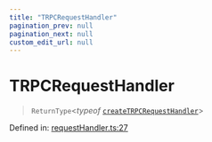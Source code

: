 ```yaml
---
title: "TRPCRequestHandler"
pagination_prev: null
pagination_next: null
custom_edit_url: null
---
```


# TRPCRequestHandler

> `ReturnType`<*typeof* [`createTRPCRequestHandler`](../functions/createTRPCRequestHandler.md)\>

Defined in:  [requestHandler.ts:27](https://github.com/bevm0/trpc-svelte-toolbox/blob/e436d4e/packages/trpc-sveltekit/src/requestHandler.ts#L27)

